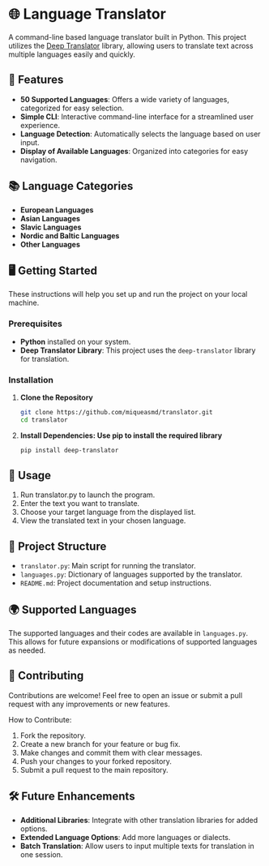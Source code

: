 # 🌐 Language Translator

A command-line based language translator built in Python. This project utilizes the [Deep Translator](https://github.com/nidhaloff/deep-translator) library, allowing users to translate text across multiple languages easily and quickly.

## 📝 Features

- **50 Supported Languages**: Offers a wide variety of languages, categorized for easy selection.
- **Simple CLI**: Interactive command-line interface for a streamlined user experience.
- **Language Detection**: Automatically selects the language based on user input.
- **Display of Available Languages**: Organized into categories for easy navigation.

## 📚 Language Categories
- **European Languages**
- **Asian Languages**
- **Slavic Languages**
- **Nordic and Baltic Languages**
- **Other Languages**

## 🖥️ Getting Started

These instructions will help you set up and run the project on your local machine.

### Prerequisites

- **Python** installed on your system.
- **Deep Translator Library**: This project uses the `deep-translator` library for translation.

### Installation

1. **Clone the Repository**
   ```bash
   git clone https://github.com/miqueasmd/translator.git
   cd translator

2. **Install Dependencies: Use pip to install the required library**
   ```bash
   pip install deep-translator

## 🚀 Usage
1. Run translator.py to launch the program.
2. Enter the text you want to translate.
3. Choose your target language from the displayed list.
4. View the translated text in your chosen language.

## 📄 Project Structure

- `translator.py`: Main script for running the translator.
- `languages.py`: Dictionary of languages supported by the translator.
- `README.md`: Project documentation and setup instructions.

## 🌍 Supported Languages

The supported languages and their codes are available in `languages.py`. This allows for future expansions or modifications of supported languages as needed.

## 🤝 Contributing

Contributions are welcome! Feel free to open an issue or submit a pull request with any improvements or new features.

How to Contribute:
1. Fork the repository.
2. Create a new branch for your feature or bug fix.
3. Make changes and commit them with clear messages.   
4. Push your changes to your forked repository.
5. Submit a pull request to the main repository.

## 🛠️ Future Enhancements

- **Additional Libraries**: Integrate with other translation libraries for added options.
- **Extended Language Options**: Add more languages or dialects.
- **Batch Translation**: Allow users to input multiple texts for translation in one session.
